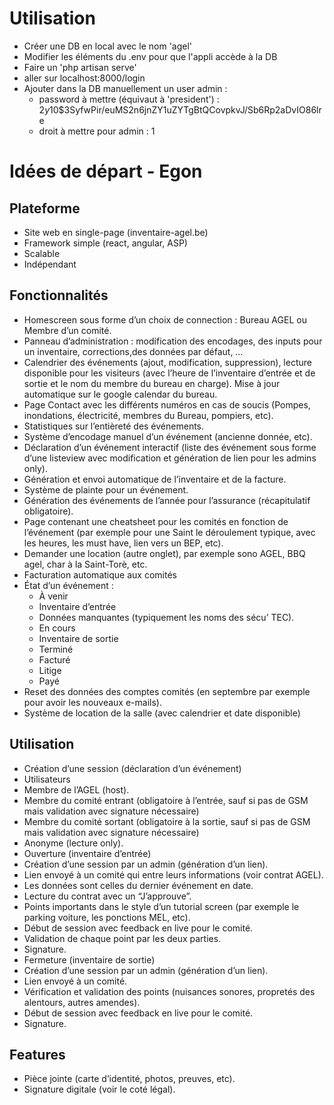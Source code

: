 # Utilisation

- Créer une DB en local avec le nom 'agel'
- Modifier les éléments du .env pour que l'appli accède à la DB
- Faire un 'php artisan serve'
- aller sur localhost:8000/login
- Ajouter dans la DB manuellement un user admin : 
  - password à mettre (équivaut à 'president') : $2y$10$3SyfwPir/euMS2n6jnZY1uZYTgBtQCovpkvJ/Sb6Rp2aDvIO86lre
  - droit à mettre pour admin : 1


# Idées de départ - Egon
## Plateforme
- Site web en single-page (inventaire-agel.be)
- Framework simple (react, angular, ASP)
- Scalable
- Indépendant
## Fonctionnalités
- Homescreen sous forme d’un choix de connection : Bureau AGEL ou Membre d’un comité.
- Panneau d’administration : modification des encodages, des inputs pour un inventaire, corrections,des données par défaut, …
- Calendrier des événements (ajout, modification, suppression), lecture disponible pour les visiteurs (avec l’heure de l’inventaire d’entrée et de sortie et le nom du membre du bureau en charge). Mise à jour automatique sur le google calendar du bureau.
- Page Contact avec les différents numéros en cas de soucis (Pompes, inondations, électricité, membres du Bureau, pompiers, etc).
- Statistiques sur l’entièreté des événements.
- Système d’encodage manuel d’un événement (ancienne donnée, etc).
- Déclaration d’un événement interactif (liste des événement sous forme d’une listeview avec modification et génération de lien pour les admins only).
- Génération et envoi automatique de l’inventaire et de la facture.
- Système de plainte pour un événement.
- Génération des événements de l’année pour l’assurance (récapitulatif obligatoire).
- Page contenant une cheatsheet pour les comités en fonction de l’événement (par exemple pour une Saint le déroulement typique, avec les heures, les must have, lien vers un BEP, etc).
- Demander une location (autre onglet), par exemple sono AGEL, BBQ agel, char à la Saint-Torè, etc.
- Facturation automatique aux comités
- État d’un événement :
  - À venir
  - Inventaire d’entrée
  - Données manquantes (typiquement les noms des sécu’ TEC).
  - En cours
  - Inventaire de sortie
  - Terminé
  - Facturé
  - Litige
  - Payé
- Reset des données des comptes comités (en septembre par exemple pour avoir les nouveaux e-mails).
- Système de location de la salle (avec calendrier et date disponible)
## Utilisation
- Création d’une session (déclaration d’un événement)
- Utilisateurs
- Membre de l’AGEL (host).
- Membre du comité entrant (obligatoire à l’entrée, sauf si pas de GSM mais validation avec signature nécessaire)
- Membre du comité sortant (obligatoire à la sortie, sauf si pas de GSM mais validation avec signature nécessaire)
- Anonyme (lecture only).
- Ouverture (inventaire d’entrée)
- Création d’une session par un admin (génération d’un lien).
- Lien envoyé à un comité qui entre leurs informations (voir contrat AGEL).
- Les données sont celles du dernier événement en date.
- Lecture du contrat avec un “J’approuve”.
- Points importants dans le style d’un tutorial screen (par exemple le parking voiture, les ponctions MEL, etc).
- Début de session avec feedback en live pour le comité.
- Validation de chaque point par les deux parties.
- Signature.
- Fermeture (inventaire de sortie)
- Création d’une session par un admin (génération d’un lien).
- Lien envoyé à un comité.
- Vérification et validation des points (nuisances sonores, propretés des alentours, autres amendes).
- Début de session avec feedback en live pour le comité.
- Signature.
## Features
- Pièce jointe (carte d’identité, photos, preuves, etc).
- Signature digitale (voir le coté légal).
